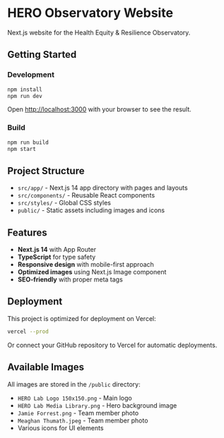 # HERO Observatory Website

Next.js website for the Health Equity & Resilience Observatory.

## Getting Started

### Development

```bash
npm install
npm run dev
```

Open [http://localhost:3000](http://localhost:3000) with your browser to see the result.

### Build

```bash
npm run build
npm start
```

## Project Structure

- `src/app/` - Next.js 14 app directory with pages and layouts
- `src/components/` - Reusable React components
- `src/styles/` - Global CSS styles
- `public/` - Static assets including images and icons

## Features

- **Next.js 14** with App Router
- **TypeScript** for type safety
- **Responsive design** with mobile-first approach
- **Optimized images** using Next.js Image component
- **SEO-friendly** with proper meta tags

## Deployment

This project is optimized for deployment on Vercel:

```bash
vercel --prod
```

Or connect your GitHub repository to Vercel for automatic deployments.

## Available Images

All images are stored in the `/public` directory:
- `HERO Lab Logo 150x150.png` - Main logo
- `HERO Lab Media Library.png` - Hero background image
- `Jamie Forrest.png` - Team member photo
- `Meaghan Thumath.jpeg` - Team member photo
- Various icons for UI elements
